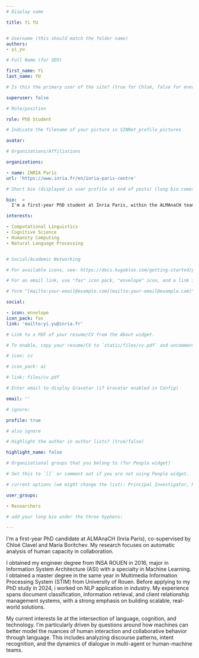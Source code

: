 ```yaml
---
# Display name

title: Yi YU


# Username (this should match the folder name)
authors:
- yi_yu

# Full Name (for SEO)

first_name: Yi
last_name: YU

# Is this the primary user of the site? (true for Chloé, false for everyone else)

superuser: false

# Role/position

role: PhD Student

# Indicate the filename of your picture in SINNet_profile_pictures

avatar:

# Organizations/Affiliations

organizations:

- name: INRIA Paris
url: 'https://www.inria.fr/en/inria-paris-centre'

# Short bio (displayed in user profile at end of posts) (long bio comes later)

bio:  >
  I'm a first-year PhD student at Inria Paris, within the ALMAnaCH team. My research focuses on analyzing human capacity in collaboration using conversational data. 

interests:

- Computational Linguistics
- Cognitive Science
- Humanity Computing
- Natural Language Processing


# Social/Academic Networking

# For available icons, see: https://docs.hugoblox.com/getting-started/page-builder/#icons

# For an email link, use "fas" icon pack, "envelope" icon, and a link in the

# form "[mailto:your-email@example.com](mailto:your-email@example.com)" or "#contact" for contact widget.

social:

- icon: envelope
icon_pack: fas
link: 'mailto:yi.yu@inria.fr'

# Link to a PDF of your resume/CV from the About widget.

# To enable, copy your resume/CV to `static/files/cv.pdf` and uncomment the lines below.

# icon: cv

# icon_pack: ai

# link: files/cv.pdf

# Enter email to display Gravatar (if Gravatar enabled in Config)

email: ''

# ignore:

profile: true

# also ignore

# Highlight the author in author lists? (true/false)

highlight_name: false

# Organizational groups that you belong to (for People widget)

# Set this to `[]` or comment out if you are not using People widget.

# current options (we might change the list): Principal Investigator, Researchers, Grad Students, Administration, Visitors, Alumni.

user_groups:

- Researchers

# add your long bio under the three hyphens:

---
```


I'm a first-year PhD candidate at ALMAnaCH (Inria Paris), co-supervised by Chloé Clavel and Maria Boritchev. My research focuses on automatic analysis of human capacity in collaboration.

I obtained my engineer degree from INSA ROUEN in 2016, major in Information System Architecture (ASI) with a specialty in Machine Learning. I obtained a master degree in the same year in Multimedia Information Processing System (STIM) from University of Rouen. Before applying to my PhD study in 2024, i worked on NLP application in industry. My experience spans document classification, information retrieval, and client relationship management systems, with a strong emphasis on building scalable, real-world solutions.

My current interests lie at the intersection of language, cognition, and technology. I'm particularly driven by questions around how machines can better model the nuances of human interaction and collaborative behavior through language. This includes analyzing discourse patterns, intent recognition, and the dynamics of dialogue in multi-agent or human-machine teams.
